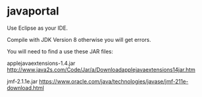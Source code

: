 # javaportal

Use Eclipse as your IDE.

Compile with JDK Version 8 otherwise you will get errors.

You will need to find a use these JAR files:

applejavaextensions-1.4.jar     http://www.java2s.com/Code/Jar/a/Downloadapplejavaextensions14jar.htm

jmf-2.1.1e.jar                  https://www.oracle.com/java/technologies/javase/jmf-211e-download.html
